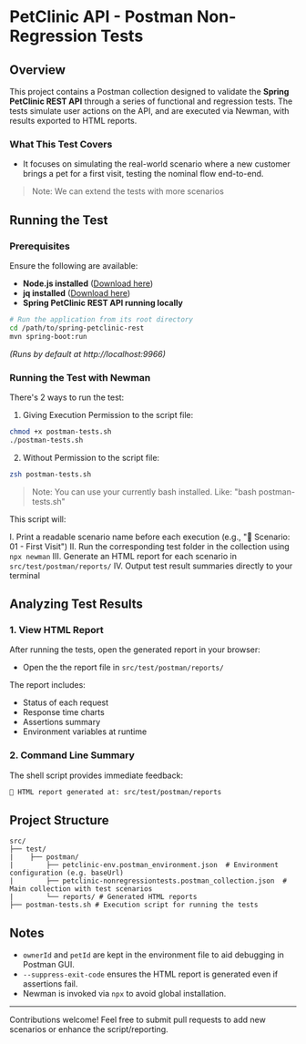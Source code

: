# PetClinic API - Postman Non-Regression Tests

## Overview

This project contains a Postman collection designed to validate the **Spring PetClinic REST API** through a series of functional and regression tests. The tests simulate user actions on the API, and are executed via Newman, with results exported to HTML reports.

### What This Test Covers

- It focuses on simulating the real-world scenario where a new customer brings a pet for a first visit, testing the nominal flow end-to-end.
> Note: We can extend the tests with more scenarios

## Running the Test

### Prerequisites

Ensure the following are available:

- **Node.js installed** ([Download here](https://nodejs.org))
- **jq installed** ([Download here](https://jqlang.org/download/))
- **Spring PetClinic REST API running locally**

```sh
# Run the application from its root directory
cd /path/to/spring-petclinic-rest
mvn spring-boot:run
```

_(Runs by default at http://localhost:9966)_

### Running the Test with Newman

There's 2 ways to run the test:

1. Giving Execution Permission to the script file:
```sh
chmod +x postman-tests.sh
./postman-tests.sh
```
2. Without Permission to the script file:
```sh
zsh postman-tests.sh
```
> Note: You can use your currently bash installed. Like: "bash postman-tests.sh"

This script will:

I. Print a readable scenario name before each execution (e.g., "🔎 Scenario: 01 - First Visit")
II. Run the corresponding test folder in the collection using `npx newman`
III. Generate an HTML report for each scenario in `src/test/postman/reports/`
IV. Output test result summaries directly to your terminal

## Analyzing Test Results

### 1. View HTML Report

After running the tests, open the generated report in your browser:

- Open the the report file in `src/test/postman/reports/`

The report includes:

- Status of each request
- Response time charts
- Assertions summary
- Environment variables at runtime

### 2. Command Line Summary

The shell script provides immediate feedback:

```sh
📄 HTML report generated at: src/test/postman/reports
```

## Project Structure

```
src/
├── test/
|    ├── postman/
|        ├── petclinic-env.postman_environment.json  # Environment configuration (e.g. baseUrl)
|        ├── petclinic-nonregressiontests.postman_collection.json  # Main collection with test scenarios
|        └── reports/ # Generated HTML reports
├── postman-tests.sh # Execution script for running the tests
```

## Notes

- `ownerId` and `petId` are kept in the environment file to aid debugging in Postman GUI.
- `--suppress-exit-code` ensures the HTML report is generated even if assertions fail.
- Newman is invoked via `npx` to avoid global installation.

---

Contributions welcome! Feel free to submit pull requests to add new scenarios or enhance the script/reporting.

